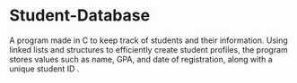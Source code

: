 # Student-Database
A program made in C to keep track of students and their information.
Using linked lists and structures to efficiently create student profiles, the program stores values such as name, GPA, and date of registration, along with a unique student ID .
